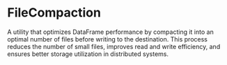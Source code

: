 # FileCompaction
A utility that optimizes DataFrame performance by compacting it into an optimal number of files before writing to the destination. This process reduces the number of small files, improves read and write efficiency, and ensures better storage utilization in distributed systems.
